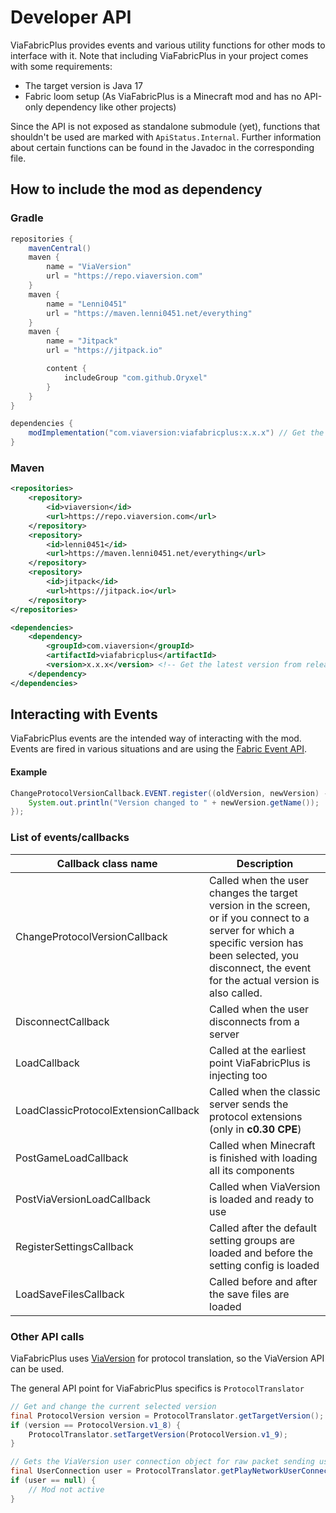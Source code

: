 # Developer API
ViaFabricPlus provides events and various utility functions for other mods to interface with it. Note that including
ViaFabricPlus in your project comes with some requirements:
- The target version is Java 17
- Fabric loom setup (As ViaFabricPlus is a Minecraft mod and has no API-only dependency like other projects)

Since the API is not exposed as standalone submodule (yet), functions that shouldn't be used are marked with
`ApiStatus.Internal`. Further information about certain functions can be found in the Javadoc in the corresponding file.

## How to include the mod as dependency
### Gradle
```groovy
repositories {
    mavenCentral()
    maven { 
        name = "ViaVersion"
        url = "https://repo.viaversion.com"
    }
    maven {
        name = "Lenni0451"
        url = "https://maven.lenni0451.net/everything"
    }
    maven {
        name = "Jitpack"
        url = "https://jitpack.io"

        content {
            includeGroup "com.github.Oryxel"
        }
    }
}

dependencies {
    modImplementation("com.viaversion:viafabricplus:x.x.x") // Get the latest version from releases
}
```

### Maven
```xml
<repositories>
    <repository>
        <id>viaversion</id>
        <url>https://repo.viaversion.com</url>
    </repository>
    <repository>
        <id>lenni0451</id>
        <url>https://maven.lenni0451.net/everything</url>
    </repository>
    <repository>
        <id>jitpack</id>
        <url>https://jitpack.io</url>
    </repository>
</repositories>

<dependencies>
    <dependency>
        <groupId>com.viaversion</groupId>
        <artifactId>viafabricplus</artifactId>
        <version>x.x.x</version> <!-- Get the latest version from releases -->
    </dependency>
</dependencies>
```

## Interacting with Events
ViaFabricPlus events are the intended way of interacting with the mod.
Events are fired in various situations and are using the [Fabric Event API](https://fabricmc.net/wiki/tutorial:events). 

#### Example
```java
ChangeProtocolVersionCallback.EVENT.register((oldVersion, newVersion) -> {
    System.out.println("Version changed to " + newVersion.getName());
});
```
### List of events/callbacks
| Callback class name                  | Description                                                                                                                                                                                                   |
|--------------------------------------|---------------------------------------------------------------------------------------------------------------------------------------------------------------------------------------------------------------|
| ChangeProtocolVersionCallback        | Called when the user changes the target version in the screen, or if you connect to a server for which a specific version has been selected, you disconnect, the event for the actual version is also called. |
| DisconnectCallback                   | Called when the user disconnects from a server                                                                                                                                                                |
| LoadCallback                         | Called at the earliest point ViaFabricPlus is injecting too                                                                                                                                                   |
| LoadClassicProtocolExtensionCallback | Called when the classic server sends the protocol extensions (only in **c0.30 CPE**)                                                                                                                          |
| PostGameLoadCallback                 | Called when Minecraft is finished with loading all its components                                                                                                                                             |
| PostViaVersionLoadCallback           | Called when ViaVersion is loaded and ready to use                                                                                                                                                             |
| RegisterSettingsCallback             | Called after the default setting groups are loaded and before the setting config is loaded                                                                                                                    |
| LoadSaveFilesCallback                | Called before and after the save files are loaded                                                                                                                                                             |

### Other API calls

ViaFabricPlus uses [ViaVersion](https://github.com/ViaVersion/ViaVersion) for protocol translation, so the ViaVersion API can be used.

The general API point for ViaFabricPlus specifics is `ProtocolTranslator` 
```java
// Get and change the current selected version
final ProtocolVersion version = ProtocolTranslator.getTargetVersion();
if (version == ProtocolVersion.v1_8) {
    ProtocolTranslator.setTargetVersion(ProtocolVersion.v1_9);
}

// Gets the ViaVersion user connection object for raw packet sending using ViaVersion API
final UserConnection user = ProtocolTranslator.getPlayNetworkUserConnection();
if (user == null) {
    // Mod not active
}
```